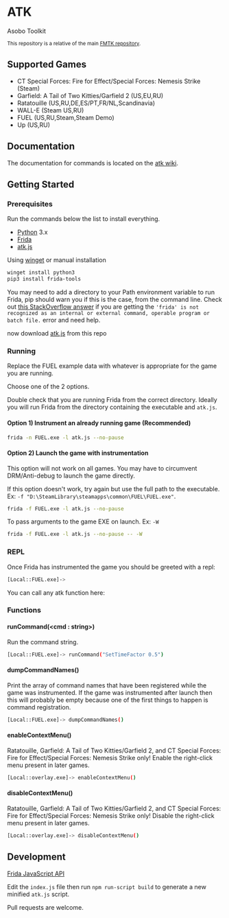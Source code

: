 # ATK

Asobo Toolkit

<sup>This repository is a relative of the main [FMTK repository](https://github.com/widberg/fmtk).</sup>

## Supported Games

* CT Special Forces: Fire for Effect/Special Forces: Nemesis Strike (Steam)
* Garfield: A Tail of Two Kitties/Garfield 2 (US,EU,RU)
* Ratatouille (US,RU,DE,ES/PT,FR/NL,Scandinavia)
* WALL-E (Steam US,RU)
* FUEL (US,RU,Steam,Steam Demo)
* Up (US,RU)

## Documentation

The documentation for commands is located on the [atk wiki](https://github.com/widberg/atk/wiki).

## Getting Started

### Prerequisites

Run the commands below the list to install everything.

* [Python](https://www.python.org/) 3.x
* [Frida](https://github.com/frida/frida)
* [atk.js](https://raw.githubusercontent.com/widberg/atk/master/atk.js)

Using [winget](https://github.com/microsoft/winget-cli) or manual installation

```sh
winget install python3
pip3 install frida-tools
```

You may need to add a directory to your Path environment variable to run Frida, pip should warn you if this is the case, from the command line. Check out [this StackOverflow answer](https://stackoverflow.com/a/36160069/3997768) if you are getting the `'frida' is not recognized as an internal or external command, operable program or batch file.` error and need help.

now download [atk.js](https://raw.githubusercontent.com/widberg/atk/master/atk.js) from this repo

### Running

Replace the FUEL example data with whatever is appropriate for the game you are running.

Choose one of the 2 options.

Double check that you are running Frida from the correct directory. Ideally you will run Frida from the directory containing the executable and `atk.js`.

#### Option 1) Instrument an already running game (Recommended)

```sh
frida -n FUEL.exe -l atk.js --no-pause
```

#### Option 2) Launch the game with instrumentation

This option will not work on all games. You may have to circumvent DRM/Anti-debug to launch the game directly.

If this option doesn't work, try again but use the full path to the executable. Ex: `-f "D:\SteamLibrary\steamapps\common\FUEL\FUEL.exe"`.

```sh
frida -f FUEL.exe -l atk.js --no-pause
```

To pass arguments to the game EXE on launch. Ex: `-W`

```sh
frida -f FUEL.exe -l atk.js --no-pause -- -W
```

### REPL

Once Frida has instrumented the game you should be greeted with a repl:

```sh
[Local::FUEL.exe]->
```

You can call any atk function here:

### Functions

#### runCommand(\<cmd : string\>)

Run the command string.

```sh
[Local::FUEL.exe]-> runCommand("SetTimeFactor 0.5")
```

#### dumpCommandNames()

Print the array of command names that have been registered while the game was instrumented. If the game was instrumented after launch then this will probably be empty because one of the first things to happen is command registration.

```sh
[Local::FUEL.exe]-> dumpCommandNames()
```

#### enableContextMenu()

Ratatouille, Garfield: A Tail of Two Kitties/Garfield 2, and CT Special Forces: Fire for Effect/Special Forces: Nemesis Strike only! Enable the right-click menu present in later games.

```sh
[Local::overlay.exe]-> enableContextMenu()
```

#### disableContextMenu()

Ratatouille, Garfield: A Tail of Two Kitties/Garfield 2, and CT Special Forces: Fire for Effect/Special Forces: Nemesis Strike only! Disable the right-click menu present in later games.

```sh
[Local::overlay.exe]-> disableContextMenu()
```

## Development

[Frida JavaScript API](https://frida.re/docs/javascript-api/)

Edit the `index.js` file then run `npm run-script build` to generate a new minified `atk.js` script.

Pull requests are welcome.
